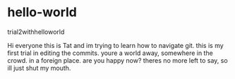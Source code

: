 # hello-world
trial2withhelloworld

Hi everyone this is Tat and im trying to learn how to navigate git. this is my first trial in editing the commits.
youre a world away, somewhere in the crowd. in a foreign place. are you happy now? theres no more left to say, so ill just shut
my mouth.
